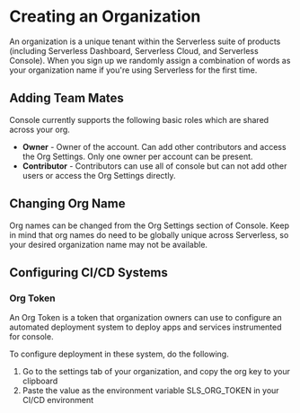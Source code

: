 <!--
title: Creating an Org
menuText: Creating an org
description: A guide to ensuring API Applications are Setup to be Instrumented Correctly
menuOrder: 3
-->

# Creating an Organization 
An organization is a unique tenant within the Serverless suite of 
products (including Serverless Dashboard, Serverless Cloud, and 
Serverless Console). When you sign up we randomly assign 
a combination of words as your organization name if you're using 
Serverless for the first time. 

## Adding Team Mates

Console currently supports the following basic roles which are shared across
your org. 

- **Owner** - Owner of the account. Can add other contributors and access the
Org Settings. Only one owner per account can be present.
- **Contributor** - Contributors can use all of console but can not add other users
or access the Org Settings directly.

## Changing Org Name
Org names can be changed from the Org Settings section of Console. 
Keep in mind that org names do need to be globally unique across Serverless, 
so your desired organization name may not be available. 

## Configuring CI/CD Systems

### Org Token
An Org Token is a token that organization owners can use to 
configure an automated deployment system to deploy apps and
services instrumented for console.

To configure deployment in these system, do the following.

1. Go to the settings tab of your organization, and copy the org key to your clipboard
1. Paste the value as the environment variable SLS_ORG_TOKEN in your CI/CD environment

